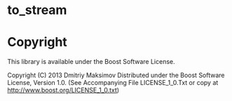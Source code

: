 to_stream
=========



Copyright
=========

This library is available under the Boost Software License.

Copyright (C) 2013 Dmitriy Maksimov
Distributed under the Boost Software License, Version 1.0. 
(See Accompanying File LICENSE_1_0.Txt or copy at
http://www.boost.org/LICENSE_1_0.txt)
